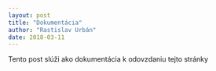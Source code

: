 ```yaml
---
layout: post
title: "Dokumentácia"
author: "Rastislav Urbán"
date: 2018-03-11
---
```

Tento post slúži ako dokumentácia k odovzdaniu tejto stránky
